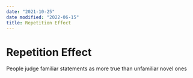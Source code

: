 ```yaml
---
date: "2021-10-25"
date modified: "2022-06-15"
title: Repetition Effect
---
```


# Repetition Effect
People judge familiar statements as more true than unfamiliar novel ones
